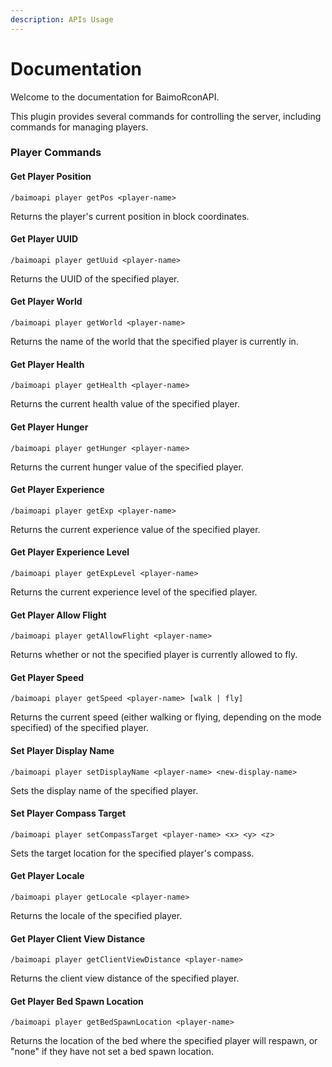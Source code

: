 ```yaml
---
description: APIs Usage
---
```


# Documentation

Welcome to the documentation for BaimoRconAPI.

This plugin provides several commands for controlling the server, including commands for managing players.

### Player Commands

#### Get Player Position

```
/baimoapi player getPos <player-name>
```

Returns the player's current position in block coordinates.

#### Get Player UUID

```
/baimoapi player getUuid <player-name>
```

Returns the UUID of the specified player.

#### Get Player World

```
/baimoapi player getWorld <player-name>
```

Returns the name of the world that the specified player is currently in.

#### Get Player Health

```
/baimoapi player getHealth <player-name>
```

Returns the current health value of the specified player.

#### Get Player Hunger

```
/baimoapi player getHunger <player-name>
```

Returns the current hunger value of the specified player.

#### Get Player Experience

```
/baimoapi player getExp <player-name>
```

Returns the current experience value of the specified player.

#### Get Player Experience Level

```
/baimoapi player getExpLevel <player-name>
```

Returns the current experience level of the specified player.

#### Get Player Allow Flight

```
/baimoapi player getAllowFlight <player-name>
```

Returns whether or not the specified player is currently allowed to fly.

#### Get Player Speed

```
/baimoapi player getSpeed <player-name> [walk | fly]
```

Returns the current speed (either walking or flying, depending on the mode specified) of the specified player.

#### Set Player Display Name

```
/baimoapi player setDisplayName <player-name> <new-display-name>
```

Sets the display name of the specified player.

#### Set Player Compass Target

```
/baimoapi player setCompassTarget <player-name> <x> <y> <z>
```

Sets the target location for the specified player's compass.

#### Get Player Locale

```
/baimoapi player getLocale <player-name>
```

Returns the locale of the specified player.

#### Get Player Client View Distance

```
/baimoapi player getClientViewDistance <player-name>
```

Returns the client view distance of the specified player.

#### Get Player Bed Spawn Location

```
/baimoapi player getBedSpawnLocation <player-name>
```

Returns the location of the bed where the specified player will respawn, or "none" if they have not set a bed spawn location.
